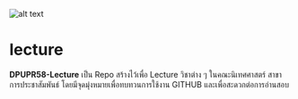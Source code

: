 ![alt text](https://github.com/iLek2428/DPUPR58-Lecture/Images/blob/master/Images/logo.png "DPU Commart")

lecture
=======

**DPUPR58-Lecture** เป็น Repo สร้างไว้เพื่อ Lecture วิชาต่าง ๆ ในคณะนิเทศศาสตร์ สาขาการประชาสัมพันธ์ โดยมีจุดมุ่งหมายเพื่อทบทวนการใช้งาน GITHUB และเพื่อสะดวกต่อการอ่านสอบ